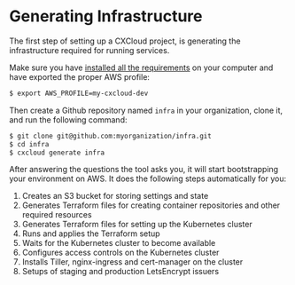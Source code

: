 # Generating Infrastructure

The first step of setting up a CXCloud project, is generating the infrastructure required for running services.

Make sure you have [installed all the requirements](../getting-started/prepare-your-environment.md) on your computer and have exported the proper AWS profile:

```bash
$ export AWS_PROFILE=my-cxcloud-dev
```

Then create a Github repository named `infra` in your organization, clone it, and run the following command:

```bash
$ git clone git@github.com:myorganization/infra.git
$ cd infra
$ cxcloud generate infra
```

After answering the questions the tool asks you, it will start bootstrapping your environment on AWS. It does the following steps automatically for you:

1. Creates an S3 bucket for storing settings and state
2. Generates Terraform files for creating container repositories and other required resources
3. Generates Terraform files for setting up the Kubernetes cluster
4. Runs and applies the Terraform setup
5. Waits for the Kubernetes cluster to become available
6. Configures access controls on the Kubernetes cluster
7. Installs Tiller, nginx-ingress and cert-manager on the cluster
8. Setups of staging and production LetsEncrypt issuers 

